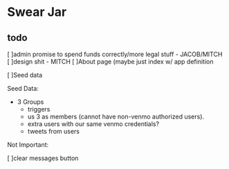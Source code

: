 # Swear Jar

## todo


[ ]admin promise to spend funds correctly/more legal stuff - JACOB/MITCH
  [ ]design shit - MITCH
[ ]About page (maybe just index w/ app definition

[ ]Seed data


Seed Data:

- 3 Groups
  - triggers
  - us 3 as members (cannot have non-venmo authorized users).
  - extra users with our same venmo credentials?
  - tweets from users


Not Important:

[ ]clear messages button